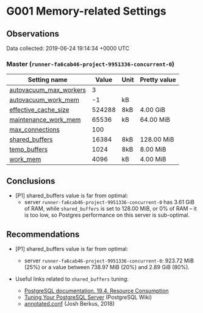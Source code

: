 # G001 Memory-related Settings #

## Observations ##
Data collected: 2019-06-24 19:14:34 +0000 UTC  



### Master (`runner-fa6cab46-project-9951336-concurrent-0`) ###

| Setting name | Value | Unit | Pretty value |
|-------------|-------|------|--------------|
| [autovacuum_max_workers](https://postgresqlco.nf/en/doc/param/autovacuum_max_workers) | 3| <no value> |  |
| [autovacuum_work_mem](https://postgresqlco.nf/en/doc/param/autovacuum_work_mem) | -1| kB |  |
| [effective_cache_size](https://postgresqlco.nf/en/doc/param/effective_cache_size) | 524288| 8kB | 4.00 GiB |
| [maintenance_work_mem](https://postgresqlco.nf/en/doc/param/maintenance_work_mem) | 65536| kB | 64.00 MiB |
| [max_connections](https://postgresqlco.nf/en/doc/param/max_connections) | 100| <no value> |  |
| [shared_buffers](https://postgresqlco.nf/en/doc/param/shared_buffers) | 16384| 8kB | 128.00 MiB |
| [temp_buffers](https://postgresqlco.nf/en/doc/param/temp_buffers) | 1024| 8kB | 8.00 MiB |
| [work_mem](https://postgresqlco.nf/en/doc/param/work_mem) | 4096| kB | 4.00 MiB |






## Conclusions ##
  - [P1] shared_buffers value is far from optimal:  
    - server `runner-fa6cab46-project-9951336-concurrent-0` has 3.61 GiB of RAM, while `shared_buffers` is set to 128.00 MiB, or 0% of RAM – it is too low, so Postgres performance on this server is sub-optimal.  

  
 


## Recommendations ##
  - [P1] shared_buffers value is far from optimal:  
    - server `runner-fa6cab46-project-9951336-concurrent-0`: 923.72 MiB (25%) or a value between 738.97 MiB (20%) and 2.89 GiB (80%).  

  - Useful links related to `shared_buffers` tuning:  
    - [PostgreSQL documentation. 19.4. Resource Consumption](https://www.postgresql.org/docs/current/runtime-config-resource.html)  
    - [Tuning Your PostgreSQL Server](https://wiki.postgresql.org/wiki/Tuning_Your_PostgreSQL_Server#shared_buffers) (PostgreSQL Wiki)  
    - [annotated.conf](https://github.com/jberkus/annotated.conf) (Josh Berkus, 2018)  

  
 

